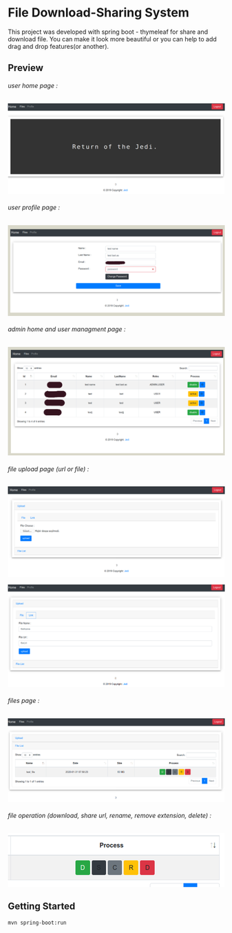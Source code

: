 
# File Download-Sharing System

This project was developed with spring boot - thymeleaf for share and download file. You can make it look more beautiful or you can help to add drag and drop features(or another).

## Preview

###### user home page :

![demo](https://raw.githubusercontent.com/gurkanakdeniz/file-sharing-system/master/screen/user_home.png "demo")

###### user profile page :

![demo](https://raw.githubusercontent.com/gurkanakdeniz/file-sharing-system/master/screen/user_profile.png "demo")

###### admin home and user managment page :

![demo](https://raw.githubusercontent.com/gurkanakdeniz/file-sharing-system/master/screen/admin_home_users.png "demo")

###### file upload page (url or file) :

![demo](https://raw.githubusercontent.com/gurkanakdeniz/file-sharing-system/master/screen/file_upload.png "demo")

![demo](https://raw.githubusercontent.com/gurkanakdeniz/file-sharing-system/master/screen/file_upload_url.png "demo")

###### files page :

![demo](https://raw.githubusercontent.com/gurkanakdeniz/file-sharing-system/master/screen/files_list.png "demo")

###### file operation (download, share url, rename, remove extension, delete) :

![demo](https://raw.githubusercontent.com/gurkanakdeniz/file-sharing-system/master/screen/file_process.png "demo")


## Getting Started

```
mvn spring-boot:run
```
